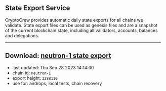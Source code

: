 ## State Export Service
CryptoCrew provides automatic daily state exports for all chains we validate. State export files can be used as genesis files and are a snapshot of the current blockchain state, including all validators, accounts, balances and delegations.

---
**Download: [neutron-1 state export](https://dl.ccvalidators.com/SERVICE/neutron/neutron-1_export_3288110.json)**
---

- last updated: Thu Sep 28 2023 14:14:00
- chain id: `neutron-1`
- export height: `3288110`
- use for: airdrops, local tests, chain recovery
